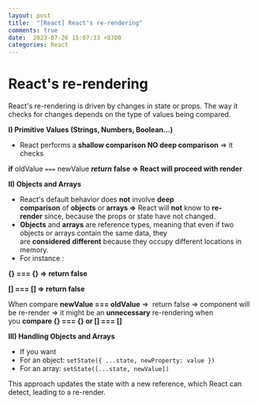 ```yaml
---
layout: post
title:  "[React] React's re-rendering"
comments: true
date:  2023-07-26 15:07:33 +0700
categories: React
---
```



# React's re-rendering

React's re-rendering is driven by changes in state or props. The way it checks for changes depends on the type of values being compared.

**I) Primitive Values (Strings, Numbers, Boolean...)**

- React performs a **shallow comparison NO deep comparison** => it checks

**if** oldValue `===` newValue ***return*** **false => React will proceed with render**

**II) Objects and Arrays**

- React's default behavior does **not** involve **deep comparison** of **objects** or **arrays =>** React will **not** know to **re-render** since, because the props or state have not changed.
- **Objects** and **arrays** are reference types, meaning that even if two objects or arrays contain the same data, they are **considered** **different** because they occupy different locations in memory.
- For instance :

**{} === {} => return false**

**[] === [] => return false**

When compare **newValue === oldValue** =>  return false => component will be re-render => it might be an **unnecessary** re-rendering when you **compare {} === {} or [] === []**

**III) Handling Objects and Arrays**

- If you want
- For an object: `setState({ ...state, newProperty: value })`
- For an array: `setState([...state, newValue])`

This approach updates the state with a new reference, which React can detect, leading to a re-render.
